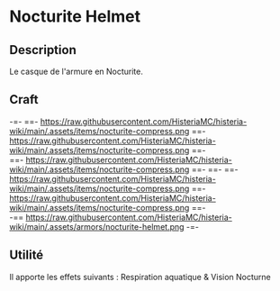# Nocturite Helmet

## Description
Le casque de l'armure en Nocturite.

## Craft
-=-
 ==- https://raw.githubusercontent.com/HisteriaMC/histeria-wiki/main/.assets/items/nocturite-compress.png
 ==- https://raw.githubusercontent.com/HisteriaMC/histeria-wiki/main/.assets/items/nocturite-compress.png
 ==-  
 ==- https://raw.githubusercontent.com/HisteriaMC/histeria-wiki/main/.assets/items/nocturite-compress.png
 ==- 
 ==- 
 ==- https://raw.githubusercontent.com/HisteriaMC/histeria-wiki/main/.assets/items/nocturite-compress.png
 ==- https://raw.githubusercontent.com/HisteriaMC/histeria-wiki/main/.assets/items/nocturite-compress.png
 ==-  
 -== https://raw.githubusercontent.com/HisteriaMC/histeria-wiki/main/.assets/armors/nocturite-helmet.png
-=-

## Utilité
Il apporte les effets suivants : Respiration aquatique & Vision Nocturne